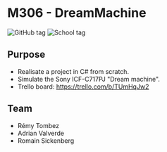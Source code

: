 # M306 - DreamMachine
![GitHub tag](https://img.shields.io/github/v/tag/RSickenberg/M306?label=Version)
![School tag](https://img.shields.io/badge/School-CFPT-orange)

## Purpose
- Realisate a project in C# from scratch.
- Simulate the Sony ICF-C717PJ "Dream machine".
- Trello board: https://trello.com/b/TUmHqJw2

## Team
- Rémy Tombez
- Adrian Valverde 
- Romain Sickenberg

